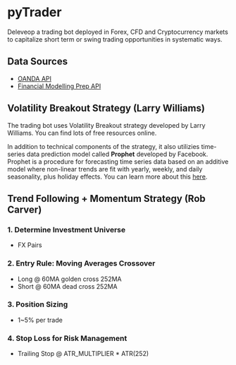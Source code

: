 # pyTrader

Deleveop a trading bot deployed in Forex, CFD and Cryptocurrency markets to capitalize short term or swing trading opportunities in systematic ways.
## Data Sources

- [OANDA API](https://developer.oanda.com/)
- [Financial Modelling Prep API](https://financialmodelingprep.com/developer/docs/)

## Volatility Breakout Strategy (Larry Williams)

The trading bot uses Volatility Breakout strategy developed by Larry Williams. You can find lots of free resources online. 

In addition to technical components of the strategy, it also utilizies time-series data prediction model called **Prophet** developed by Facebook. Prophet is a procedure for forecasting time series data based on an additive model where non-linear trends are fit with yearly, weekly, and daily seasonality, plus holiday effects. You can learn more about this [here](https://facebook.github.io/prophet/).

## Trend Following + Momentum Strategy (Rob Carver)

### 1. Determine Investment Universe
- FX Pairs

### 2. Entry Rule: Moving Averages Crossover

- Long @ 60MA golden cross 252MA
- Short @ 60MA dead cross 252MA

### 3. Position Sizing

- 1~5% per trade

### 4. Stop Loss for Risk Management

- Trailing Stop @ ATR_MULTIPLIER * ATR(252)
